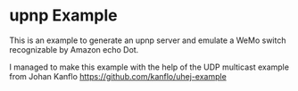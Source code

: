 # upnp Example

This is an example to generate an upnp server and emulate a WeMo switch recognizable by Amazon echo Dot.

I managed to make this example with the help of the UDP multicast example from Johan Kanflo https://github.com/kanflo/uhej-example
